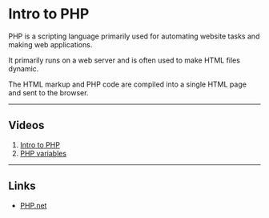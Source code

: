 # Intro to PHP

PHP is a scripting language primarily used for automating website tasks and making web applications.

It primarily runs on a web server and is often used to make HTML files dynamic.

The HTML markup and PHP code are compiled into a single HTML page and sent to the browser.

---

## Videos

1. [Intro to PHP](http://www.youtube.com/watch?v=MiIGNh4n6tw)
2. [PHP variables](http://www.youtube.com/watch?v=0gO_nZskPBE)

---

## Links

- [PHP.net](http://php.net)
